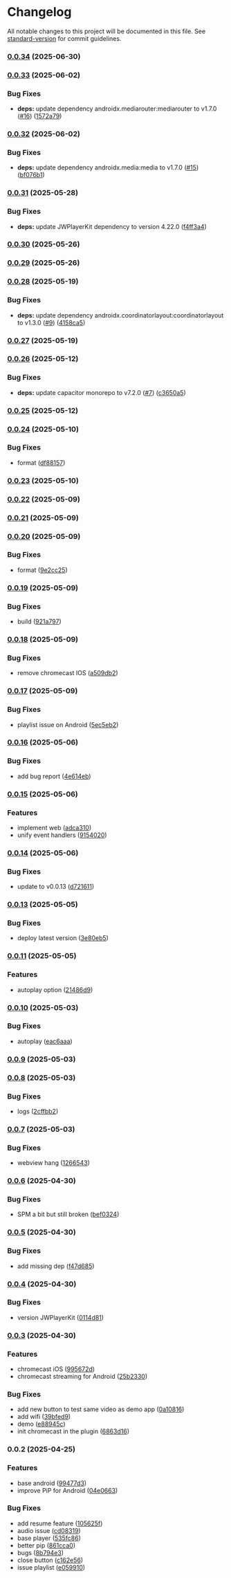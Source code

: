 # Changelog

All notable changes to this project will be documented in this file. See [standard-version](https://github.com/conventional-changelog/standard-version) for commit guidelines.

### [0.0.34](https://github.com/Cap-go/capacitor-jw-player/compare/0.0.33...0.0.34) (2025-06-30)

### [0.0.33](https://github.com/Cap-go/capacitor-jw-player/compare/0.0.32...0.0.33) (2025-06-02)


### Bug Fixes

* **deps:** update dependency androidx.mediarouter:mediarouter to v1.7.0 ([#16](https://github.com/Cap-go/capacitor-jw-player/issues/16)) ([1572a79](https://github.com/Cap-go/capacitor-jw-player/commit/1572a7995f0e6053a0d2a8c91e97fed1f56fe081))

### [0.0.32](https://github.com/Cap-go/capacitor-jw-player/compare/0.0.31...0.0.32) (2025-06-02)


### Bug Fixes

* **deps:** update dependency androidx.media:media to v1.7.0 ([#15](https://github.com/Cap-go/capacitor-jw-player/issues/15)) ([bf076b1](https://github.com/Cap-go/capacitor-jw-player/commit/bf076b1c2cb817312e163339f3add134e6b08a06))

### [0.0.31](https://github.com/Cap-go/capacitor-jw-player/compare/0.0.30...0.0.31) (2025-05-28)


### Bug Fixes

* **deps:** update JWPlayerKit dependency to version 4.22.0 ([f4ff3a4](https://github.com/Cap-go/capacitor-jw-player/commit/f4ff3a46cd9247238c8e460743beb09e2e5ede56))

### [0.0.30](https://github.com/Cap-go/capacitor-jw-player/compare/0.0.29...0.0.30) (2025-05-26)

### [0.0.29](https://github.com/Cap-go/capacitor-jw-player/compare/0.0.28...0.0.29) (2025-05-26)

### [0.0.28](https://github.com/Cap-go/capacitor-jw-player/compare/0.0.27...0.0.28) (2025-05-19)


### Bug Fixes

* **deps:** update dependency androidx.coordinatorlayout:coordinatorlayout to v1.3.0 ([#9](https://github.com/Cap-go/capacitor-jw-player/issues/9)) ([4158ca5](https://github.com/Cap-go/capacitor-jw-player/commit/4158ca5bf573fefa03b052979ae731aafa538457))

### [0.0.27](https://github.com/Cap-go/capacitor-jw-player/compare/0.0.26...0.0.27) (2025-05-19)

### [0.0.26](https://github.com/Cap-go/capacitor-jw-player/compare/0.0.25...0.0.26) (2025-05-12)


### Bug Fixes

* **deps:** update capacitor monorepo to v7.2.0 ([#7](https://github.com/Cap-go/capacitor-jw-player/issues/7)) ([c3650a5](https://github.com/Cap-go/capacitor-jw-player/commit/c3650a56e533629a2dc3011c44bb53183dc82c1f))

### [0.0.25](https://github.com/Cap-go/capacitor-jw-player/compare/0.0.24...0.0.25) (2025-05-12)

### [0.0.24](https://github.com/Cap-go/capacitor-jw-player/compare/0.0.23...0.0.24) (2025-05-10)


### Bug Fixes

* format ([df88157](https://github.com/Cap-go/capacitor-jw-player/commit/df8815773daab2a8f5849fdc52bc91b559ffee7d))

### [0.0.23](https://github.com/Cap-go/capacitor-jw-player/compare/0.0.22...0.0.23) (2025-05-10)

### [0.0.22](https://github.com/Cap-go/capacitor-jw-player/compare/0.0.21...0.0.22) (2025-05-09)

### [0.0.21](https://github.com/Cap-go/capacitor-jw-player/compare/0.0.20...0.0.21) (2025-05-09)

### [0.0.20](https://github.com/Cap-go/capacitor-jw-player/compare/0.0.19...0.0.20) (2025-05-09)


### Bug Fixes

* format ([9e2cc25](https://github.com/Cap-go/capacitor-jw-player/commit/9e2cc256e6d7c003c78d1e405533ec24a3716d6e))

### [0.0.19](https://github.com/Cap-go/capacitor-jw-player/compare/0.0.18...0.0.19) (2025-05-09)


### Bug Fixes

* build ([921a797](https://github.com/Cap-go/capacitor-jw-player/commit/921a7970220be8eae2d420372b235637f4b1bf23))

### [0.0.18](https://github.com/Cap-go/capacitor-jw-player/compare/0.0.17...0.0.18) (2025-05-09)


### Bug Fixes

* remove chromecast IOS ([a509db2](https://github.com/Cap-go/capacitor-jw-player/commit/a509db26411bf8edc03f7ac99d668d861dbddce1))

### [0.0.17](https://github.com/Cap-go/capacitor-jw-player/compare/0.0.16...0.0.17) (2025-05-09)


### Bug Fixes

* playlist issue on Android ([5ec5eb2](https://github.com/Cap-go/capacitor-jw-player/commit/5ec5eb29a3407020439fca14143a7d4b08350482))

### [0.0.16](https://github.com/Cap-go/capacitor-jw-player/compare/0.0.15...0.0.16) (2025-05-06)


### Bug Fixes

* add bug report ([4e614eb](https://github.com/Cap-go/capacitor-jw-player/commit/4e614eb9408fa5de4fc4cd41e8debead837bba46))

### [0.0.15](https://github.com/Cap-go/capacitor-jw-player/compare/0.0.14...0.0.15) (2025-05-06)


### Features

* implement web ([adca310](https://github.com/Cap-go/capacitor-jw-player/commit/adca310a3e6c34a9d8845e03885406bd8a2182b5))
* unify event handlers ([9154020](https://github.com/Cap-go/capacitor-jw-player/commit/915402055693c3ecf0114bff22224050229525f3))

### [0.0.14](https://github.com/Cap-go/capacitor-jw-player/compare/0.0.13...0.0.14) (2025-05-06)


### Bug Fixes

* update to v0.0.13 ([d721611](https://github.com/Cap-go/capacitor-jw-player/commit/d7216112a740ad8f9b511614991526562276f388))

### [0.0.13](https://github.com/Cap-go/capacitor-jw-player/compare/0.0.11...0.0.13) (2025-05-05)


### Bug Fixes

* deploy latest version ([3e80eb5](https://github.com/Cap-go/capacitor-jw-player/commit/3e80eb560924b170f29d8ef6e75afd174b70a49b))

### [0.0.11](https://github.com/Cap-go/capacitor-jw-player/compare/0.0.10...0.0.11) (2025-05-05)


### Features

* autoplay option ([21486d9](https://github.com/Cap-go/capacitor-jw-player/commit/21486d9fdc3ff944e385c33f1ec2d4bd35bdaa49))

### [0.0.10](https://github.com/Cap-go/capacitor-jw-player/compare/0.0.9...0.0.10) (2025-05-03)


### Bug Fixes

* autoplay ([eac6aaa](https://github.com/Cap-go/capacitor-jw-player/commit/eac6aaa3d53eac64b98e50504c6087cd5c80d183))

### [0.0.9](https://github.com/Cap-go/capacitor-jw-player/compare/0.0.8...0.0.9) (2025-05-03)

### [0.0.8](https://github.com/Cap-go/capacitor-jw-player/compare/0.0.7...0.0.8) (2025-05-03)


### Bug Fixes

* logs ([2cffbb2](https://github.com/Cap-go/capacitor-jw-player/commit/2cffbb245d6038d82edeeebf3dd884187b7b9be0))

### [0.0.7](https://github.com/Cap-go/capacitor-jw-player/compare/0.0.6...0.0.7) (2025-05-03)


### Bug Fixes

* webview hang ([1266543](https://github.com/Cap-go/capacitor-jw-player/commit/126654348ea7c35ae35d998ecac3e7f901af0c86))

### [0.0.6](https://github.com/Cap-go/capacitor-jw-player/compare/0.0.5...0.0.6) (2025-04-30)


### Bug Fixes

* SPM a bit but still broken ([bef0324](https://github.com/Cap-go/capacitor-jw-player/commit/bef0324b59ae27025f5a1941cce0a74328c8d005))

### [0.0.5](https://github.com/Cap-go/capacitor-jw-player/compare/0.0.4...0.0.5) (2025-04-30)


### Bug Fixes

* add missing dep ([f47d685](https://github.com/Cap-go/capacitor-jw-player/commit/f47d685845c85e64dab3114a0b34964719543fec))

### [0.0.4](https://github.com/Cap-go/capacitor-jw-player/compare/0.0.3...0.0.4) (2025-04-30)


### Bug Fixes

* version JWPlayerKit ([0114d81](https://github.com/Cap-go/capacitor-jw-player/commit/0114d81f2e3829f3cfdab11494bdd9b2d1abeeb9))

### [0.0.3](https://github.com/Cap-go/capacitor-jw-player/compare/0.0.2...0.0.3) (2025-04-30)


### Features

* chromecast iOS ([995672d](https://github.com/Cap-go/capacitor-jw-player/commit/995672d137d4f6ebd67fd3780a491ab7c9c18a04))
* chromecast streaming for Android ([25b2330](https://github.com/Cap-go/capacitor-jw-player/commit/25b2330158b86452f2fc35898350cc82ea2bfaa1))


### Bug Fixes

* add new button to test same video as demo app ([0a10816](https://github.com/Cap-go/capacitor-jw-player/commit/0a108163856cf4e14f9e8d8628bc92e779153fb3))
* add wifi ([39bfed9](https://github.com/Cap-go/capacitor-jw-player/commit/39bfed9c7c393289fbe3d102c184b9de9e75221b))
* demo ([e88945c](https://github.com/Cap-go/capacitor-jw-player/commit/e88945c9f15b74065267a3a1c46ff71087f02ffd))
* init chromecast in the plugin ([6863d16](https://github.com/Cap-go/capacitor-jw-player/commit/6863d163927a918211db29a51f9dc3ab20f2d119))

### 0.0.2 (2025-04-25)


### Features

* base android ([99477d3](https://github.com/Cap-go/capacitor-jw-player/commit/99477d3755c064182eacd2a57e4db9139f012e42))
* improve PiP for Android ([04e0663](https://github.com/Cap-go/capacitor-jw-player/commit/04e0663369fc96330c15c5fcfd525f3f1e3bca56))


### Bug Fixes

* add resume feature ([105625f](https://github.com/Cap-go/capacitor-jw-player/commit/105625f4c123a36c8f67768b4daef58bdc572af5))
* audio issue ([cd08319](https://github.com/Cap-go/capacitor-jw-player/commit/cd083193eed147f4879f50ab19f47b3037458023))
* base player ([535fc86](https://github.com/Cap-go/capacitor-jw-player/commit/535fc8600a34a6166fae8e2dc9a250a5e57ac8db))
* better pip ([861cca0](https://github.com/Cap-go/capacitor-jw-player/commit/861cca0d57e8208431bd4ba71049e81ba685c766))
* bugs ([8b794e3](https://github.com/Cap-go/capacitor-jw-player/commit/8b794e3266af9f20e0f123423db442452bfdf9de))
* close button ([c162e56](https://github.com/Cap-go/capacitor-jw-player/commit/c162e5699b162bbd374ddd08f6399c1069775230))
* issue playlist ([e059910](https://github.com/Cap-go/capacitor-jw-player/commit/e059910b452f00d93168e8513bc00a470950c2e5))
